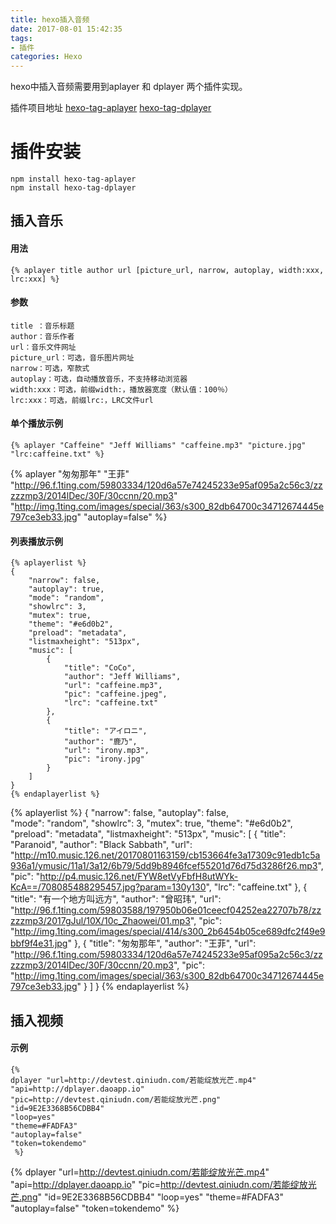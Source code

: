 ```yaml
---
title: hexo插入音频
date: 2017-08-01 15:42:35
tags:
- 插件
categories: Hexo
---
```

hexo中插入音频需要用到aplayer 和 dplayer 两个插件实现。
<!-- more -->
插件项目地址
[hexo-tag-aplayer](https://github.com/grzhan/hexo-tag-aplayer#upstream-issue)
[hexo-tag-dplayer](https://github.com/NextMoe/hexo-tag-dplayer)
# 插件安装
```
npm install hexo-tag-aplayer
npm install hexo-tag-dplayer
```
## 插入音乐
#### 用法
```
{% aplayer title author url [picture_url, narrow, autoplay, width:xxx, lrc:xxx] %}
```
#### 参数
```
title ：音乐标题
author：音乐作者
url：音乐文件网址
picture_url：可选，音乐图片网址
narrow：可选，窄款式
autoplay：可选，自动播放音乐，不支持移动浏览器
width:xxx：可选，前缀width:，播放器宽度（默认值：100％）
lrc:xxx：可选，前缀lrc:，LRC文件url
```
#### 单个播放示例
```
{% aplayer "Caffeine" "Jeff Williams" "caffeine.mp3" "picture.jpg" "lrc:caffeine.txt" %}
```
{% aplayer "匆匆那年" "王菲" "http://96.f.1ting.com/59803334/120d6a57e74245233e95af095a2c56c3/zzzzzmp3/2014lDec/30F/30ccnn/20.mp3" "http://img.1ting.com/images/special/363/s300_82db64700c34712674445e797ce3eb33.jpg"  "autoplay=false" %}


#### 列表播放示例
```
{% aplayerlist %}
{
	"narrow": false,						
    "autoplay": true,						
    "mode": "random",					
    "showlrc": 3,							
    "mutex": true,						
    "theme": "#e6d0b2",						
	"preload": "metadata",				
	"listmaxheight": "513px",
    "music": [
        {
            "title": "CoCo",
            "author": "Jeff Williams",
            "url": "caffeine.mp3",
            "pic": "caffeine.jpeg",
            "lrc": "caffeine.txt"
        },
        {
            "title": "アイロニ",
            "author": "鹿乃",
            "url": "irony.mp3",
            "pic": "irony.jpg"
        }
    ]
}
{% endaplayerlist %}
```
{% aplayerlist %}
{
	"narrow": false,
    "autoplay": false,		
    "mode": "random",
    "showlrc": 3,
    "mutex": true,
    "theme": "#e6d0b2",
	"preload": "metadata",
	"listmaxheight": "513px",
    "music": [
        {
            "title": "Paranoid",
            "author": "Black Sabbath",
            "url": "http://m10.music.126.net/20170801163159/cb153664fe3a17309c91edb1c5a936a1/ymusic/11a1/3a12/6b79/5dd9b8946fcef55201d76d75d3286f26.mp3",
            "pic": "http://p4.music.126.net/FYW8etVyFbfH8utWYk-KcA==/708085488295457.jpg?param=130y130",
            "lrc": "caffeine.txt"
        },
        {
            "title": "有一个地方叫远方",
            "author": "曾昭玮",
            "url": "http://96.f.1ting.com/59803588/197950b06e01ceecf04252ea22707b78/zzzzzmp3/2017gJul/10X/10c_Zhaowei/01.mp3",
            "pic": "http://img.1ting.com/images/special/414/s300_2b6454b05ce689dfc2f49e9bbf9f4e31.jpg"
        },
        {
            "title": "匆匆那年",
            "author": "王菲",
            "url": "http://96.f.1ting.com/59803334/120d6a57e74245233e95af095a2c56c3/zzzzzmp3/2014lDec/30F/30ccnn/20.mp3",
            "pic": "http://img.1ting.com/images/special/363/s300_82db64700c34712674445e797ce3eb33.jpg"
        }
    ]
}
{% endaplayerlist %}

## 插入视频
#### 示例
```
{%
dplayer "url=http://devtest.qiniudn.com/若能绽放光芒.mp4"
"api=http://dplayer.daoapp.io"
"pic=http://devtest.qiniudn.com/若能绽放光芒.png"
"id=9E2E3368B56CDBB4"
"loop=yes"
"theme=#FADFA3"
"autoplay=false"
"token=tokendemo"
 %}
```

{% dplayer "url=http://devtest.qiniudn.com/若能绽放光芒.mp4" "api=http://dplayer.daoapp.io" "pic=http://devtest.qiniudn.com/若能绽放光芒.png" "id=9E2E3368B56CDBB4" "loop=yes" "theme=#FADFA3" "autoplay=false" "token=tokendemo" %}
